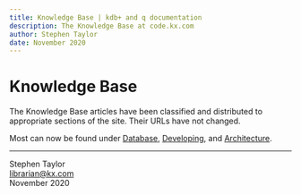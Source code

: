 ```yaml
---
title: Knowledge Base | kdb+ and q documentation
description: The Knowledge Base at code.kx.com
author: Stephen Taylor
date: November 2020
---
```

# Knowledge Base



The Knowledge Base articles have been classified and distributed to appropriate sections of the site.
Their URLs have not changed.

Most can now be found under [Database](../database/index.md), [Developing](profiler.md), and [Architecture](../architecture/index.md).


---
Stephen Taylor<br>librarian@kx.com<br>November 2020